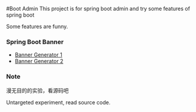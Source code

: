 #Boot Admin
This project is for spring boot admin and try some features of spring boot

Some features are funny.

### Spring Boot Banner
- [Banner Generator 1](https://devops.datenkollektiv.de/banner.txt/index.html)
- [Banner Generator 2](http://patorjk.com/software/taag/#p=display&f=Graffiti&t=Chatty)

### Note

漫无目的的实验，看源码吧

Untargeted experiment, read source code.
